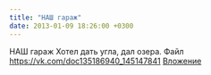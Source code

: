 ```yaml
---
title: "НАШ гараж"
date: 2013-01-09 18:26:00 +0300
---
```


НАШ гараж
Хотел дать угла, дал озера.
Файл
<a class="vk-attach" href="https://vk.com/doc135186940_145147841">https://vk.com/doc135186940_145147841</a>
<a class="vk-attach" href="https://vk.com/doc135186940_145147841">Вложение</a>
